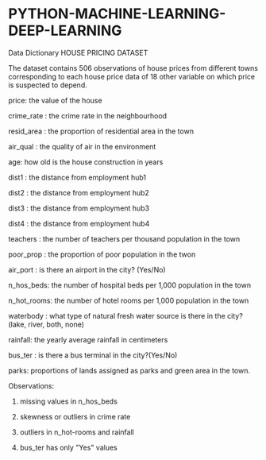 # PYTHON-MACHINE-LEARNING-DEEP-LEARNING

Data Dictionary
HOUSE PRICING DATASET

The dataset contains 506 observations of house prices from different towns corresponding to each house price data of 18 other variable on which price is suspected to depend.

price: the value of the house

crime_rate : the crime rate in the neighbourhood

resid_area : the proportion of residential area in the town

air_qual : the quality of air in the environment

age: how old is the house construction in years

dist1 : the distance from employment hub1

dist2 : the distance from employment hub2

dist3 : the distance from employment hub3

dist4 : the distance from employment hub4

teachers : the number of teachers per thousand population in the town

poor_prop : the proportion of poor population in the twon

air_port : is there an airport in the city? (Yes/No)

n_hos_beds: the number of hospital beds per 1,000 population in the town

n_hot_rooms: the number of hotel rooms per 1,000 population in the town

waterbody : what type of natural fresh water source is there in the city?(lake, river, both, none)

rainfall: the yearly average rainfall in centimeters

bus_ter : is there a bus terminal in the city?(Yes/No)

parks: proportions of lands assigned as parks and green area in the town.


Observations:

1. missing values in n_hos_beds

2. skewness or outliers in crime rate

3. outliers in n_hot-rooms and rainfall

4. bus_ter has only "Yes" values



